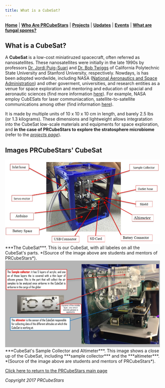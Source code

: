 ```yaml
---
title: What is a CubeSat?
---  
```



[**Home**](https://friveramariani.github.io/PRCubeStars/) | [**Who Are PRCubeStars**](https://friveramariani.github.io/PRCubeStars/about) | [**Projects**](https://friveramariani.github.io/PRCubeStars/projects) | [**Updates**](https://friveramariani.github.io/PRCubeStars/updates) | [**Events**](https://friveramariani.github.io/PRCubeStars/images) | [**What are fungal spores?**](https://friveramariani.github.io/PRCubeStars/fungi)

## What is a CubeSat?

A **CubeSat** is a low-cost miniatiruzed spacecraft, often referred as nanosatellites. These nanosatellites were initially in the late 1990s by professors [Dr. Jordi Puig-Suari](https://en.wikipedia.org/wiki/Jordi_Puig-Suari) and [Dr. Bob Twiggs](https://en.wikipedia.org/wiki/Bob_Twiggs) of California Polytechnic State University and Stanford University, respectively. Nowdays, is has been adopted wordwilde, including NASA ([National Aeronautics and Space Administration](https://www.nasa.gov/)) and other goverment, universities, and research entities as a venue for space exploration and mentoring and education of spacial and aeronautic sciences (find more information [here](https://en.wikipedia.org/wiki/CubeSat)). For example, NASA employ CubESats for laser communiacation, satellite-to-satellite communications among other (find information [here](https://www.nasa.gov/feature/nasa-s-cubesat-launch-initiative-broadens-access-to-space-for-educators-nonprofits)).

It is made by multiple units of 10 x 10 x 10 cm in length, and barely 2.5 lbs (or 1.3 kilograms). These dimensions and lightweight allows integratation into the CubeSat low-scale materials and equipments for space exploration, and **in the case of PRCubeStars to explore the stratosphere microbiome** (refer to the [*projects page*](https://friveramariani.github.io/PRCubeStars/projects)).

## Images  PRCubeStars' CubeSat

<img src="Images/CubeSat-AllParts.jpg" alt="hi" class="inline"/>
***The CubeSat***. This is our CubeSat, with all labeles on all the CubeSat's parts. *(Source of the image above are students and mentors of PRCubeStars*).


<img src="Images/CubeSat-CloseUp.jpg" alt="hi" class="inline"/>
***CubeSat's Sample Collector and Altimeter***. This image shows a close up of the CubeSat, including ***sample collector*** and the ***altimeter***. *(Source of the image above are students and mentors of PRCubeStars*).

<script>
  (function(i,s,o,g,r,a,m){i['GoogleAnalyticsObject']=r;i[r]=i[r]||function(){
  (i[r].q=i[r].q||[]).push(arguments)},i[r].l=1*new Date();a=s.createElement(o),
  m=s.getElementsByTagName(o)[0];a.async=1;a.src=g;m.parentNode.insertBefore(a,m)
  })(window,document,'script','https://www.google-analytics.com/analytics.js','ga');

  ga('create', 'UA-103557590-2', 'auto');
  ga('send', 'pageview');

</script>

[Click here to return to the PRCubeStars main page](https://friveramariani.github.io/PRCubeStars/)

*Copyright 2017 PRCubeStars*